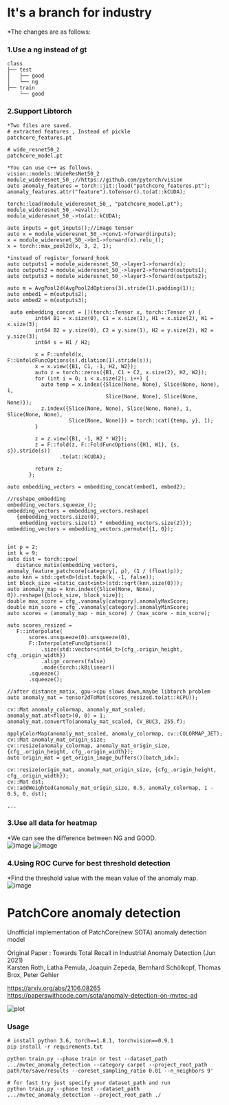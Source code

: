 # It's a branch for industry
*The changes are as follows:  

### 1.Use a ng instead of gt
~~~
class
├── test
│   ├── good
│   └── ng
├── train
    └── good  

~~~

### 2.Support Libtorch 
~~~
*Two files are saved.
# extracted features , Instead of pickle
patchcore_features.pt 

# wide_resnet50_2
patchcore_model.pt 

*You can use c++ as follows.
vision::models::WideResNet50_2 module_wideresnet_50_;//https://github.com/pytorch/vision
auto anomaly_features = torch::jit::load("patchcore_features.pt");
anomaly_features.attr("feature").toTensor().to(at::kCUDA);

torch::load(module_wideresnet_50_, "patchcore_model.pt");
module_wideresnet_50_->eval();
module_wideresnet_50_->to(at::kCUDA);

auto inputs = get_inputs();//image tensor
auto x = module_wideresnet_50_->conv1->forward(inputs);
x = module_wideresnet_50_->bn1->forward(x).relu_();
x = torch::max_pool2d(x, 3, 2, 1);

*instead of register_forward_hook
auto outputs1 = module_wideresnet_50_->layer1->forward(x);
auto outputs2 = module_wideresnet_50_->layer2->forward(outputs1);
auto outputs3 = module_wideresnet_50_->layer3->forward(outputs2);

auto m = AvgPool2d(AvgPool2dOptions(3).stride(1).padding(1));
auto embed1 = m(outputs2);
auto embed2 = m(outputs3);

 auto embedding_concat = [](torch::Tensor x, torch::Tensor y) {
         int64 B1 = x.size(0), C1 = x.size(1), H1 = x.size(2), W1 = x.size(3);
         int64 B2 = y.size(0), C2 = y.size(1), H2 = y.size(2), W2 = y.size(3);
         int64 s = H1 / H2;

         x = F::unfold(x, F::UnfoldFuncOptions(s).dilation(1).stride(s));
         x = x.view({B1, C1, -1, H2, W2});
         auto z = torch::zeros({B1, C1 + C2, x.size(2), H2, W2});
         for (int i = 0; i < x.size(2); i++) {
           auto temp = x.index({Slice(None, None), Slice(None, None), i,
                                Slice(None, None), Slice(None, None)});
           z.index({Slice(None, None), Slice(None, None), i, Slice(None, None),
                    Slice(None, None)}) = torch::cat({temp, y}, 1);
         }

         z = z.view({B1, -1, H2 * W2});
         z = F::fold(z, F::FoldFuncOptions({H1, W1}, {s, s}).stride(s))
                 .to(at::kCUDA);

         return z;
       };
 
auto embedding_vectors = embedding_concat(embed1, embed2);

//reshape_embedding
embedding_vectors.squeeze_();
embedding_vectors = embedding_vectors.reshape(
   {embedding_vectors.size(0),
    embedding_vectors.size(1) * embedding_vectors.size(2)});
embedding_vectors = embedding_vectors.permute({1, 0});


int p = 2;
int k = 9;
auto dist = torch::pow(
   distance_matix(embedding_vectors, anomaly_feature_patchcore[category], p), (1 / (float)p));
auto knn = std::get<0>(dist.topk(k, -1, false));
int block_size =static_cast<int>(std::sqrt(knn.size(0)));
auto anomaly_map = knn.index({Slice(None, None), 0}).reshape({block_size, block_size});
double max_score = cfg_.vanomaly[category].anomalyMaxScore;
double min_score = cfg_.vanomaly[category].anomalyMinScore;
auto scores = (anomaly_map - min_score) / (max_score - min_score);

auto scores_resized =
   F::interpolate(
       scores.unsqueeze(0).unsqueeze(0),
       F::InterpolateFuncOptions()
           .size(std::vector<int64_t>{cfg_.origin_height, cfg_.origin_width})
           .align_corners(false)
           .mode(torch::kBilinear))
       .squeeze()
       .squeeze();

//after distance_matix, gpu->cpu slows down,maybe libtorch problem
auto anomaly_mat = tensor2dToMat(scores_resized.to(at::kCPU));

cv::Mat anomaly_colormap, anomaly_mat_scaled;
anomaly_mat.at<float>(0, 0) = 1;
anomaly_mat.convertTo(anomaly_mat_scaled, CV_8UC3, 255.f);

applyColorMap(anomaly_mat_scaled, anomaly_colormap, cv::COLORMAP_JET);
cv::Mat anomaly_mat_origin_size;
cv::resize(anomaly_colormap, anomaly_mat_origin_size, {cfg_.origin_height, cfg_.origin_width});
auto origin_mat = get_origin_image_buffers()[batch_idx];

cv::resize(origin_mat, anomaly_mat_origin_size, {cfg_.origin_height, cfg_.origin_width});
cv::Mat dst;
cv::addWeighted(anomaly_mat_origin_size, 0.5, anomaly_colormap, 1 - 0.5, 0, dst);

...

~~~


### 3.Use all data for heatmap  
*We can see the difference between NG and GOOD.  
![image](https://user-images.githubusercontent.com/17777591/130405811-7d29432f-5be2-4c5b-a324-d95f526bb725.png)
![image](https://user-images.githubusercontent.com/17777591/130405756-371c582f-6c8c-4f46-bc6d-5e572b9a1ccc.png)
 



### 4.Using ROC Curve for best threshold detection
*Find the threshold value with the mean value of the anomaly map.  
![image](https://user-images.githubusercontent.com/17777591/130405911-2c6077d0-80d8-41ba-914f-9683f0ac926f.png)


# PatchCore anomaly detection
Unofficial implementation of PatchCore(new SOTA) anomaly detection model


Original Paper : 
Towards Total Recall in Industrial Anomaly Detection (Jun 2021)  
Karsten Roth, Latha Pemula, Joaquin Zepeda, Bernhard Schölkopf, Thomas Brox, Peter Gehler  


https://arxiv.org/abs/2106.08265  
https://paperswithcode.com/sota/anomaly-detection-on-mvtec-ad

![plot](./capture/capture.jpg)


### Usage 
~~~
# install python 3.6, torch==1.8.1, torchvision==0.9.1
pip install -r requirements.txt

python train.py --phase train or test --dataset_path .../mvtec_anomaly_detection --category carpet --project_root_path path/to/save/results --coreset_sampling_ratio 0.01 --n_neighbors 9'

# for fast try just specify your dataset_path and run
python train.py --phase test --dataset_path .../mvtec_anomaly_detection --project_root_path ./
~~~

